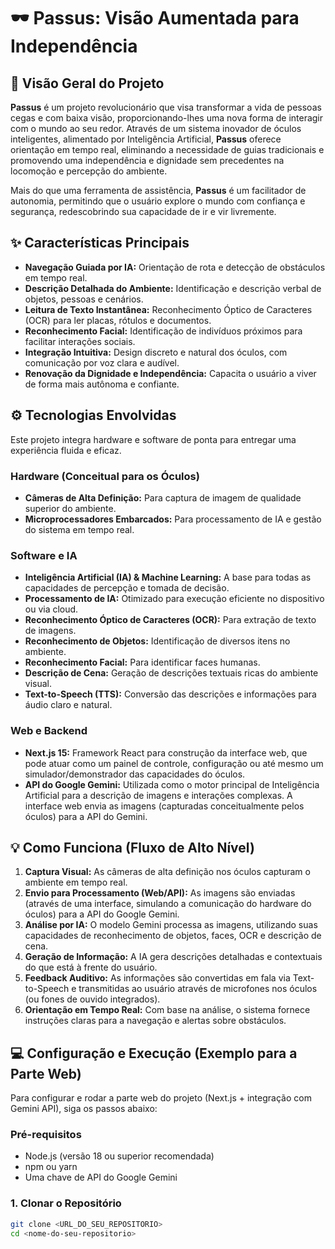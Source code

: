 # 🕶️ Passus: Visão Aumentada para Independência

## 🚀 Visão Geral do Projeto

**Passus** é um projeto revolucionário que visa transformar a vida de pessoas cegas e com baixa visão, proporcionando-lhes uma nova forma de interagir com o mundo ao seu redor. Através de um sistema inovador de óculos inteligentes, alimentado por Inteligência Artificial, **Passus** oferece orientação em tempo real, eliminando a necessidade de guias tradicionais e promovendo uma independência e dignidade sem precedentes na locomoção e percepção do ambiente.

Mais do que uma ferramenta de assistência, **Passus** é um facilitador de autonomia, permitindo que o usuário explore o mundo com confiança e segurança, redescobrindo sua capacidade de ir e vir livremente.

## ✨ Características Principais

* **Navegação Guiada por IA:** Orientação de rota e detecção de obstáculos em tempo real.
* **Descrição Detalhada do Ambiente:** Identificação e descrição verbal de objetos, pessoas e cenários.
* **Leitura de Texto Instantânea:** Reconhecimento Óptico de Caracteres (OCR) para ler placas, rótulos e documentos.
* **Reconhecimento Facial:** Identificação de indivíduos próximos para facilitar interações sociais.
* **Integração Intuitiva:** Design discreto e natural dos óculos, com comunicação por voz clara e audível.
* **Renovação da Dignidade e Independência:** Capacita o usuário a viver de forma mais autônoma e confiante.

## ⚙️ Tecnologias Envolvidas

Este projeto integra hardware e software de ponta para entregar uma experiência fluida e eficaz.

### Hardware (Conceitual para os Óculos)

* **Câmeras de Alta Definição:** Para captura de imagem de qualidade superior do ambiente.
* **Microprocessadores Embarcados:** Para processamento de IA e gestão do sistema em tempo real.

### Software e IA

* **Inteligência Artificial (IA) & Machine Learning:** A base para todas as capacidades de percepção e tomada de decisão.
* **Processamento de IA:** Otimizado para execução eficiente no dispositivo ou via cloud.
* **Reconhecimento Óptico de Caracteres (OCR):** Para extração de texto de imagens.
* **Reconhecimento de Objetos:** Identificação de diversos itens no ambiente.
* **Reconhecimento Facial:** Para identificar faces humanas.
* **Descrição de Cena:** Geração de descrições textuais ricas do ambiente visual.
* **Text-to-Speech (TTS):** Conversão das descrições e informações para áudio claro e natural.

### Web e Backend

* **Next.js 15:** Framework React para construção da interface web, que pode atuar como um painel de controle, configuração ou até mesmo um simulador/demonstrador das capacidades do óculos.
* **API do Google Gemini:** Utilizada como o motor principal de Inteligência Artificial para a descrição de imagens e interações complexas. A interface web envia as imagens (capturadas conceitualmente pelos óculos) para a API do Gemini.

## 💡 Como Funciona (Fluxo de Alto Nível)

1.  **Captura Visual:** As câmeras de alta definição nos óculos capturam o ambiente em tempo real.
2.  **Envio para Processamento (Web/API):** As imagens são enviadas (através de uma interface, simulando a comunicação do hardware do óculos) para a API do Google Gemini.
3.  **Análise por IA:** O modelo Gemini processa as imagens, utilizando suas capacidades de reconhecimento de objetos, faces, OCR e descrição de cena.
4.  **Geração de Informação:** A IA gera descrições detalhadas e contextuais do que está à frente do usuário.
5.  **Feedback Auditivo:** As informações são convertidas em fala via Text-to-Speech e transmitidas ao usuário através de microfones nos óculos (ou fones de ouvido integrados).
6.  **Orientação em Tempo Real:** Com base na análise, o sistema fornece instruções claras para a navegação e alertas sobre obstáculos.

## 💻 Configuração e Execução (Exemplo para a Parte Web)

Para configurar e rodar a parte web do projeto (Next.js + integração com Gemini API), siga os passos abaixo:

### Pré-requisitos

* Node.js (versão 18 ou superior recomendada)
* npm ou yarn
* Uma chave de API do Google Gemini

### 1. Clonar o Repositório

```bash
git clone <URL_DO_SEU_REPOSITORIO>
cd <nome-do-seu-repositorio>
